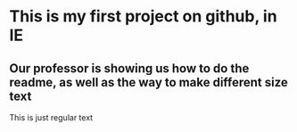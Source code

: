 # This is my first project on github, in IE 
## Our professor is showing us how to do the readme, as well as the way to make different size text

This is just regular text

